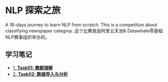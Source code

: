 # NLP 探索之旅
A 16-days journey to learn NLP from scratch. This is a competition about classifying newspaper categroy.
这个比赛是由阿里云天池& Datawhale零基础NLP赛事组织举办的。 

## 学习笔记
- [1. **Task01: 赛题理解**](https://github.com/y25xiang/NLP-/blob/master/NLP学习打卡Task%2001.md)
- [2. **Task02: 数据导入与分析**](https://github.com/y25xiang/blog/issues/1)
